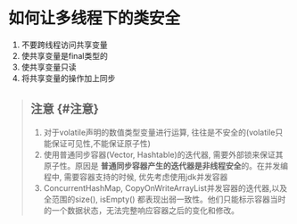 # 如何让多线程下的类安全

1. 不要跨线程访问共享变量
2. 使共享变量是final类型的
3. 使共享变量只读
4. 将共享变量的操作加上同步

> ## 注意 {#注意}
>
> 1. 对于volatile声明的数值类型变量进行运算, 往往是不安全的\(volatile只能保证可见性,不能保证原子性\)
> 2. 使用普通同步容器\(Vector, Hashtable\)的迭代器, 需要外部锁来保证其原子性。原因是
>    **普通同步容器产生的迭代器是非线程安全**的。在并发编程中, 需要容器支持的时候, 优先考虑使用jdk并发容器
> 3. ConcurrentHashMap, CopyOnWriteArrayList并发容器的迭代器,以及全范围的size\(\), isEmpty\(\) 都表现出弱一致性。他们只能标示容器当时的一个数据状态，无法完整响应容器之后的变化和修改。



